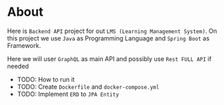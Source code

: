 # About

Here is `Backend API` project for out `LMS (Learning Management System)`. On this project we use `Java` as Programming Language and `Spring Boot` as Framework.

Here we will user `GraphQL` as main API and possibly use `Rest FULL API`
if needed

- TODO: How to run it
- TODO: Create `Dockerfile` and `docker-compose.yml`
- TODO: Implement `ERD` to `JPA Entity`
